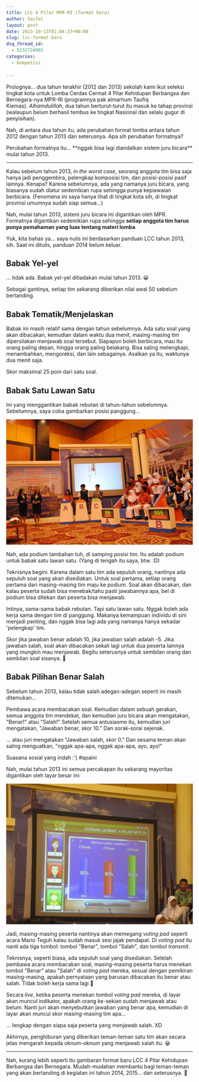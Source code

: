 ```yaml
---
title: LCC 4 Pilar MPR-RI (format baru)
author: Saiful
layout: post
date: 2013-10-13T01:04:37+00:00
slug: lcc-format-baru
dsq_thread_id:
  - 5232724901
categories:
  - Kompetisi

---
```

Prolognya... dua tahun terakhir (2012 dan 2013) sekolah kami ikut seleksi tingkat kota untuk Lomba Cerdas Cermat 4 Pilar Kehidupan Berbangsa dan Bernegara-nya MPR-RI (programnya pak almarhum Taufiq Kiemas). _Alhamdulillah_, dua tahun berturut-turut itu masuk ke tahap provinsi (walaupun belum berhasil tembus ke tingkat Nasional dan selalu gugur di penyisihan).

Nah, di antara dua tahun itu, ada perubahan format lomba antara tahun 2012 dengan tahun 2013 dan seterusnya. Apa sih perubahan formatnya?

<!--more-->Perubahan formatnya itu... **nggak bisa lagi diandalkan sistem juru bicara** mulai tahun 2013.

***

Kalau sebelum tahun 2013, _in the worst case_, seorang anggota tim bisa saja hanya jadi penggembira, pelengkap komposisi tim, dan posisi-posisi pasif lainnya. Kenapa? Karena sebelumnya, ada yang namanya juru bicara, yang biasanya sudah diatur sedemikian rupa sehingga punya kepiawaian berbicara. (Fenomena ini saya hanya lihat di tingkat kota sih, di tingkat provinsi umumnya sudah siap semua...)

Nah, mulai tahun 2013, sistem juru bicara ini digantikan oleh MPR. Formatnya digantikan sedemikian rupa sehingga **setiap anggota tim harus punya pemahaman yang luas tentang materi lomba**.

Yuk, kita bahas ya... saya nulis ini berdasarkan panduan LCC tahun 2013, sih. Saat ini ditulis, panduan 2014 belum keluar.

## Babak Yel-yel

... tidak ada. Babak yel-yel ditiadakan mulai tahun 2013. 😀

Sebagai gantinya, setiap tim sekarang diberikan nilai awal 50 sebelum bertanding.

## Babak Tematik/Menjelaskan

Babak ini masih relatif sama dengan tahun sebelumnya. Ada satu soal yang akan dibacakan, kemudian dalam waktu dua menit, masing-masing tim dipersilakan menjawab soal tersebut. Siapapun boleh berbicara, mau itu orang paling depan, hingga orang paling belakang. Bisa saling melengkapi, menambahkan, mengoreksi, dan lain sebagainya. Asalkan ya itu, waktunya dua menit saja.

Skor maksimal 25 poin dari satu soal.

## Babak Satu Lawan Satu

Ini yang menggantikan babak rebutan di tahun-tahun sebelumnya. Sebelumnya, saya coba gambarkan posisi panggung...

![Podium babak satu lawan satu LCC 4 Pilar tahun 2013.](podium-satu-lawan-satu-lcc-4-pilar-2013.jpg)

Nah, ada podium tambahan tuh, di samping posisi tim. Itu adalah podium untuk babak satu lawan satu. (Yang di tengah itu saya, btw. :D)

Teknisnya begini. Karena dalam satu tim ada sepuluh orang, nantinya ada sepuluh soal yang akan disediakan. Untuk soal pertama, setiap orang pertama dari masing-masing tim maju ke podium. Soal akan dibacakan, dan kalau peserta sudah bisa menebak/tahu pasti jawabannya apa, bel di podium bisa ditekan dan peserta bisa menjawab.

Intinya, sama-sama babak rebutan. Tapi satu lawan satu. Nggak boleh ada kerja sama dengan tim di panggung. Makanya kemampuan individu di sini menjadi penting, dan nggak bisa lagi ada yang namanya hanya sekadar 'pelengkap' tim.

Skor jika jawaban benar adalah 10, jika jawaban salah adalah -5. Jika jawaban salah, soal akan dibacakan sekali lagi untuk dua peserta lainnya yang mungkin mau menjawab. Begitu seterusnya untuk sembilan orang dan sembilan soal sisanya. 🙂

## Babak Pilihan Benar Salah

Sebelum tahun 2013, kalau tidak salah adegan-adegan seperti ini masih ditemukan...

Pembawa acara membacakan soal. Kemudian dalam sebuah gerakan, semua anggota tim mendekat, dan kemudian juru bicara akan mengatakan, "Benar!" atau "Salah!" Setelah semua antusiasme itu, kemudian juri mengatakan, "Jawaban benar, skor 10." Dan sorak-sorai sejenak.

... atau juri mengatakan "Jawaban salah, skor 0." Dan sesama teman akan saling menguatkan, "nggak apa-apa, nggak apa-apa, ayo, ayo!"

Suasana sosial yang indah :') #apaini

Nah, mulai tahun 2013 ini semua percakapan itu sekarang mayoritas digantikan oleh layar besar ini:

![Scoreboard babak benar salah LCC 4 Pilar 2013.](scoreboard-lcc-4-pilar-2013.jpg)

Jadi, masing-masing peserta nantinya akan memegang _voting pad_ seperti acara Mario Teguh kalau sudah masuk sesi jajak pendapat. Di _voting pad_ itu nanti ada tiga tombol: tombol "Benar", tombol "Salah", dan tombol _transmit_.

Teknisnya, seperti biasa, ada sepuluh soal yang disediakan. Setelah pembawa acara membacakan soal, masing-masing peserta harus menekan tombol "Benar" atau "Salah" di _voting pad_ mereka, sesuai dengan pemikiran masing-masing, apakah pernyataan yang barusan dibacakan itu benar atau salah. Tidak boleh kerja sama lagi 🙂

Secara _live_, ketika peserta menekan tombol _voting pad_ mereka, di layar akan muncul indikator, apakah orang ke-sekian sudah menjawab atau belum. Nanti juri akan menyebutkan jawaban yang benar apa, kemudian di layar akan muncul skor masing-masing tim apa...

... lengkap dengan siapa saja peserta yang menjawab salah. XD

Akhirnya, penghiburan yang diberikan teman-teman satu tim akan secara jelas mengarah kepada oknum-oknum yang menjawab salah itu. 😀

***

Nah, kurang lebih seperti itu gambaran format baru LCC 4 Pilar Kehidupan Berbangsa dan Bernegara. Mudah-mudahan membantu bagi teman-teman yang akan bertanding di kegiatan ini tahun 2014, 2015... dan seterusnya. 🙂
